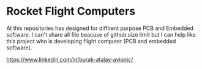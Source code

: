 # Rocket Flight Computers

At this repositories has designed for diffirent purpose PCB and Embedded software.
I can't share all file beacuse of github size limit but I can help like this project who is developing flight computer (PCB and embedded software).

https://www.linkedin.com/in/burak-atalay-avionic/
